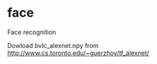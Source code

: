 # face
Face recognition

Dowload bvlc_alexnet.npy
from http://www.cs.toronto.edu/~guerzhoy/tf_alexnet/